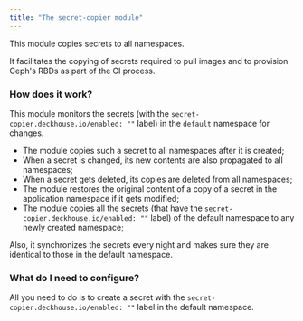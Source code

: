 ```yaml
---
title: "The secret-copier module"
---
```


This module copies secrets to all namespaces.

It facilitates the copying of secrets required to pull images and to provision Ceph's RBDs as part of the CI process.

### How does it work?

This module monitors the secrets (with the `secret-copier.deckhouse.io/enabled: ""` label) in the `default` namespace for changes.
* The module copies such a secret to all namespaces after it is created;
* When a secret is changed, its new contents are also propagated to all namespaces;
* When a secret gets deleted, its copies are deleted from all namespaces;
* The module restores the original content of a copy of a secret in the application namespace if it gets modified;
* The module copies all the secrets (that have the `secret-copier.deckhouse.io/enabled: ""` label) of the default namespace to any newly created namespace;

Also, it synchronizes the secrets every night and makes sure they are identical to those in the default namespace.

### What do I need to configure?

All you need to do is to create a secret with the `secret-copier.deckhouse.io/enabled: ""` label in the default namespace.

